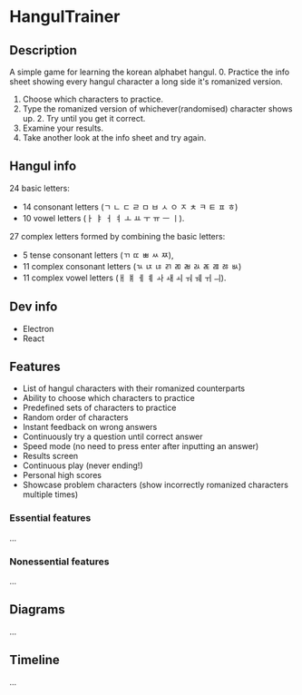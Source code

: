 # HangulTrainer
## Description
A simple game for learning the korean alphabet hangul.
0. Practice the info sheet showing every hangul character a long side it's romanized version.
1. Choose which characters to practice. 
2. Type the romanized version of whichever(randomised) character shows up.
    2. Try until you get it correct.
3. Examine your results.
4. Take another look at the info sheet and try again.

## Hangul info
24 basic letters: 
- 14 consonant letters (ㄱ ㄴ ㄷ ㄹ ㅁ ㅂ ㅅ ㅇ ㅈ ㅊ ㅋ ㅌ ㅍ ㅎ)
- 10 vowel letters (ㅏ ㅑ ㅓ ㅕ ㅗ ㅛ ㅜ ㅠ ㅡ ㅣ). 

27 complex letters formed by combining the basic letters:
- 5 tense consonant letters (ㄲ ㄸ ㅃ ㅆ ㅉ),
- 11 complex consonant letters (ㄳ ㄵ ㄶ ㄺ ㄻ ㄼ ㄽ ㄾ ㄿ ㅀ ㅄ) 
- 11 complex vowel letters (ㅐ ㅒ ㅔ ㅖ ㅘ ㅙ ㅚ ㅝ ㅞ ㅟ ㅢ). 

## Dev info
- Electron
- React


## Features
- List of hangul characters with their romanized counterparts
- Ability to choose which characters to practice
- Predefined sets of characters to practice
- Random order of characters
- Instant feedback on wrong answers
- Continuously try a question until correct answer
- Speed mode (no need to press enter after inputting an answer)
- Results screen
- Continuous play (never ending!)
- Personal high scores
- Showcase problem characters (show incorrectly romanized characters multiple times)

### Essential features
...

### Nonessential features
...

## Diagrams
...

## Timeline
...